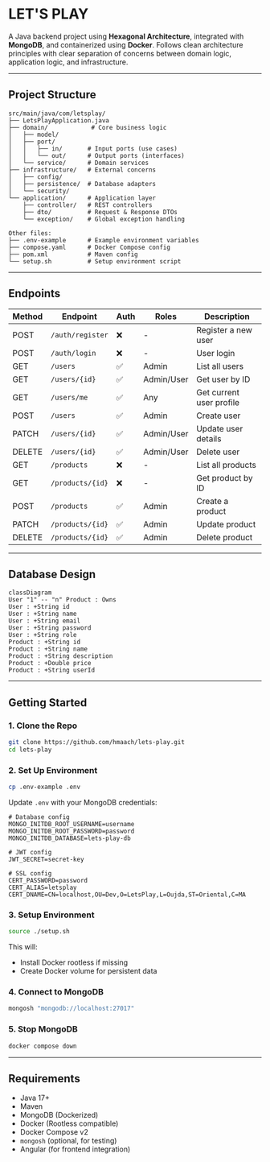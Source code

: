 # LET'S PLAY

A Java backend project using **Hexagonal Architecture**, integrated with **MongoDB**, and containerized using **Docker**. Follows clean architecture principles with clear separation of concerns between domain logic, application logic, and infrastructure.

---

## Project Structure

```text
src/main/java/com/letsplay/
├── LetsPlayApplication.java
├── domain/            # Core business logic
│   ├── model/
│   ├── port/
│   │   ├── in/       # Input ports (use cases)
│   │   └── out/      # Output ports (interfaces)
│   └── service/      # Domain services
├── infrastructure/   # External concerns
│   ├── config/
│   ├── persistence/  # Database adapters
│   └── security/
└── application/      # Application layer
    ├── controller/   # REST controllers
    ├── dto/          # Request & Response DTOs
    └── exception/    # Global exception handling

Other files:
├── .env-example      # Example environment variables
├── compose.yaml      # Docker Compose config
├── pom.xml           # Maven config
└── setup.sh          # Setup environment script
```

---

## Endpoints

| Method | Endpoint         | Auth | Roles      | Description              |
| ------ | ---------------- | ---- | ---------- | ------------------------ |
| POST   | `/auth/register` | ❌    | -          | Register a new user      |
| POST   | `/auth/login`    | ❌    | -          | User login               |
| GET    | `/users`         | ✅    | Admin      | List all users           |
| GET    | `/users/{id}`    | ✅    | Admin/User | Get user by ID           |
| GET    | `/users/me`      | ✅    | Any        | Get current user profile |
| POST   | `/users`         | ✅    | Admin      | Create user              |
| PATCH  | `/users/{id}`    | ✅    | Admin/User | Update user details      |
| DELETE | `/users/{id}`    | ✅    | Admin/User | Delete user              |
| GET    | `/products`      | ❌    | -          | List all products        |
| GET    | `/products/{id}` | ❌    | -          | Get product by ID        |
| POST   | `/products`      | ✅    | Admin      | Create a product         |
| PATCH  | `/products/{id}` | ✅    | Admin      | Update product           |
| DELETE | `/products/{id}` | ✅    | Admin      | Delete product           |

---

## Database Design

```mermaid
classDiagram
User "1" -- "n" Product : Owns
User : +String id
User : +String name
User : +String email
User : +String password
User : +String role
Product : +String id
Product : +String name
Product : +String description
Product : +Double price
Product : +String userId
```

---

## Getting Started

### 1. Clone the Repo

```bash
git clone https://github.com/hmaach/lets-play.git
cd lets-play
```

### 2. Set Up Environment

```bash
cp .env-example .env
```

Update `.env` with your MongoDB credentials:

```env
# Database config
MONGO_INITDB_ROOT_USERNAME=username
MONGO_INITDB_ROOT_PASSWORD=password
MONGO_INITDB_DATABASE=lets-play-db

# JWT config
JWT_SECRET=secret-key

# SSL config
CERT_PASSWORD=password
CERT_ALIAS=letsplay
CERT_DNAME=CN=localhost,OU=Dev,O=LetsPlay,L=Oujda,ST=Oriental,C=MA

```

### 3. Setup Environment

```bash
source ./setup.sh
```

This will:

* Install Docker rootless if missing
* Create Docker volume for persistent data

### 4. Connect to MongoDB

```bash
mongosh "mongodb://localhost:27017"
```

### 5. Stop MongoDB

```bash
docker compose down
```

---

## Requirements

* Java 17+
* Maven
* MongoDB (Dockerized)
* Docker (Rootless compatible)
* Docker Compose v2
* `mongosh` (optional, for testing)
* Angular (for frontend integration)
